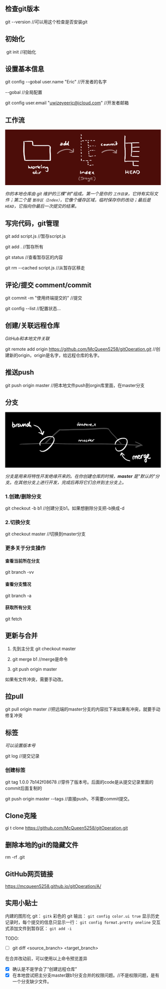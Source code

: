 ## 检查git版本

git --version	//可以用这个检查是否安装git



## 初始化

​	git init	//初始化



## 设置基本信息

git config --gobal user.name "Eric"	//开发者的名字

--gobal	//全局配置

git config user.email "uwizeyeeric@icloud.com"	//开发者邮箱



## 工作流

![trees](./img/trees.png)

*你的本地仓库由 git 维护的三棵"树"组成。第一个是你的 `工作目录`，它持有实际文件；第二个是 `暂存区（Index）`，它像个缓存区域，临时保存你的改动；最后是 `HEAD`，它指向你最后一次提交的结果。*



## 写完代码，git管理

git add script.js	//暂存script.js

git add .				//暂存所有

git status			//查看暂存区的内容

git rm  --cached script.js	//从暂存区移走



## 评论/提交 comment/commit

git commit -m "使用终端提交的"	//提交



git config --list	//配置状态...



## 创建/关联远程仓库

*GitHub和本地文件关联*

git remote add origin https://github.com/McQueen5258/gitOperation.git 	//创建新的origin，origin是名字，给远程仓库的名字。



## 推送push

git push origin master //把本地文件push到orgin库里面，在master分支



## 分支

![branches](./img/branches.png)

*分支是用来将特性开发绝缘开来的。在你创建仓库的时候，**master** 是"默认的"分支。在其他分支上进行开发，完成后再将它们合并到主分支上。*



### 1.创建/删除分支

git checkout -b b1	//创建分支b1。如果想删除分支把-b换成-d



### 2.切换分支

git checkout master	//切换到master分支

### 更多关于分支操作

#### 查看当前所在分支

git branch -vv 

#### 查看分支情况

git branch -a

#### 获取所有分支

git fetch



## 更新与合并

1. 先到主分支 git checkout master 

2. git merge b1     //merge是命令
3. git push origin master 

如果有文件冲突，需要手动改。

## 拉pull

git pull origin master	//把远端的master分支的内容拉下来如果有冲突，就要手动修复冲突



## 标签

*可以设置版本号*

git log	//提交记录



### 创建标签

git tag 1.0.0 7b142f08678	//穿件了版本号。后面的code是从提交记录里面的commit后面复制的

git push origin master --tags	//直接push，不需要commit提交。

## Clone克隆

gi t clone https://github.com/McQueen5258/gitOperation.git



## 删除本地的git的隐藏文件

rm -rf .git



## GitHub网页链接

https://mcqueen5258.github.io/gitOperation/A/



## 实用小贴士

内建的图形化 git：
`gitk`
彩色的 git 输出：
`git config color.ui true`
显示历史记录时，每个提交的信息只显示一行：
`git config format.pretty oneline`
交互式添加文件到暂存区：
`git add -i`





TODO:

- [ ] git diff <source_branch> <target_branch>

在合并改动前，可以使用以上命令预览差异

- [x] 确认是不是学会了“创建远程仓库”	
- [x] 在本地尝试把主分支master跟b1分支合并的权限问题。//不是权限问题，是有一个分支缺少文件。